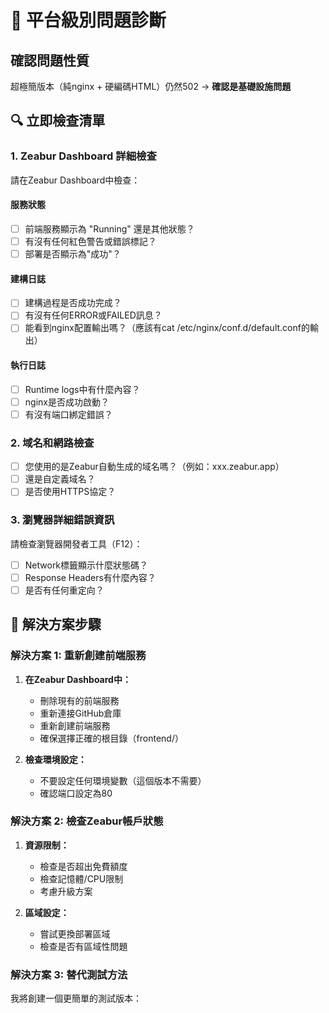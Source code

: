 # 🚨 平台級別問題診斷

## 確認問題性質
超極簡版本（純nginx + 硬編碼HTML）仍然502 → **確認是基礎設施問題**

## 🔍 立即檢查清單

### 1. Zeabur Dashboard 詳細檢查
請在Zeabur Dashboard中檢查：

#### 服務狀態
- [ ] 前端服務顯示為 "Running" 還是其他狀態？
- [ ] 有沒有任何紅色警告或錯誤標記？
- [ ] 部署是否顯示為"成功"？

#### 建構日誌
- [ ] 建構過程是否成功完成？
- [ ] 有沒有任何ERROR或FAILED訊息？
- [ ] 能看到nginx配置輸出嗎？（應該有cat /etc/nginx/conf.d/default.conf的輸出）

#### 執行日誌
- [ ] Runtime logs中有什麼內容？
- [ ] nginx是否成功啟動？
- [ ] 有沒有端口綁定錯誤？

### 2. 域名和網路檢查
- [ ] 您使用的是Zeabur自動生成的域名嗎？（例如：xxx.zeabur.app）
- [ ] 還是自定義域名？
- [ ] 是否使用HTTPS協定？

### 3. 瀏覽器詳細錯誤資訊
請檢查瀏覽器開發者工具（F12）：
- [ ] Network標籤顯示什麼狀態碼？
- [ ] Response Headers有什麼內容？
- [ ] 是否有任何重定向？

## 🔧 解決方案步驟

### 解決方案 1: 重新創建前端服務

1. **在Zeabur Dashboard中：**
   - 刪除現有的前端服務
   - 重新連接GitHub倉庫
   - 重新創建前端服務
   - 確保選擇正確的根目錄（frontend/）

2. **檢查環境設定：**
   - 不要設定任何環境變數（這個版本不需要）
   - 確認端口設定為80

### 解決方案 2: 檢查Zeabur帳戶狀態

1. **資源限制：**
   - 檢查是否超出免費額度
   - 檢查記憶體/CPU限制
   - 考慮升級方案

2. **區域設定：**
   - 嘗試更換部署區域
   - 檢查是否有區域性問題

### 解決方案 3: 替代測試方法

我將創建一個更簡單的測試版本：